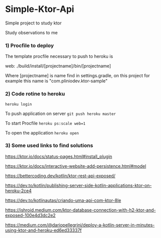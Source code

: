 # Simple-Ktor-Api
Simple project to study ktor

Study observations to me

### 1) Procfile to deploy
The template procfile necessary to push to heroku is

web: ./build/install/[projectname]/bin/[projectname]

Where [projectname] is name find in settings.gradle, on this project for example
this name is "com.pliniodev.ktor-sample"

### 2) Code rotine to heroku

`heroku login` 

To push application on server
`git push heroku master`

To start Procfile
`heroku ps:scale web=1`

To open the application
`heroku open`

### 3) Some used links to find solutions
https://ktor.io/docs/status-pages.html#install_plugin

https://ktor.io/docs/interactive-website-add-persistence.html#model

https://bettercoding.dev/kotlin/ktor-rest-api-exposed/

https://dev.to/kotlin/publishing-server-side-kotlin-applications-ktor-on-heroku-2ce4

https://dev.to/kotlinautas/criando-uma-api-com-ktor-8le

https://ishroid.medium.com/ktor-database-connection-with-h2-ktor-and-exposed-100e4d3dc2e2

https://medium.com/@dariopellegrini/deploy-a-kotlin-server-in-minutes-using-ktor-and-heroku-ed6ed33337f

